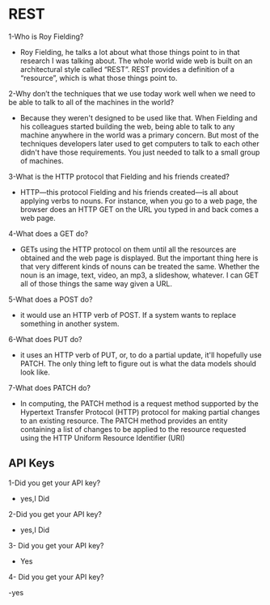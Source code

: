 # REST

1-Who is Roy Fielding?

- Roy Fielding, he talks a lot about what those things point to in that research I was talking about. The whole world wide web is built on an architectural style called “REST”. REST provides a definition of a “resource”, which is what those things point to.

2-Why don’t the techniques that we use today work well when we need to be able to talk to all of the machines in the world?

- Because they weren't designed to be used like that. When Fielding and his colleagues started building the web, being able to talk to any machine anywhere in the world was a primary concern. But most of the techniques developers later used to get computers to talk to each other didn't have those requirements. You just needed to talk to a small group of machines.

3-What is the HTTP protocol that Fielding and his friends created?

- HTTP—this protocol Fielding and his friends created—is all about applying verbs to nouns. For instance, when you go to a web page, the browser does an HTTP GET on the URL you typed in and back comes a web page. 

4-What does a GET do?

- GETs using the HTTP protocol on them until all the resources are obtained and the web page is displayed. But the important thing here is that very different kinds of nouns can be treated the same. Whether the noun is an image, text, video, an mp3, a slideshow, whatever. I can GET all of those things the same way given a URL.

5-What does a POST do?

- it would use an HTTP verb of POST. If a system wants to replace something in another system.

6-What does PUT do?

- it uses an HTTP verb of PUT, or, to do a partial update, it'll hopefully use PATCH. The only thing left to figure out is what the data models should look like.

7-What does PATCH do?

- In computing, the PATCH method is a request method supported by the Hypertext Transfer Protocol (HTTP) protocol for making partial changes to an existing resource. The PATCH method provides an entity containing a list of changes to be applied to the resource requested using the HTTP Uniform Resource Identifier (URI)


## API Keys

1-Did you get your API key?

- yes,I Did

2-Did you get your API key?

- yes,I Did

3- Did you get your API key?

- Yes

4- Did you get your API key?

-yes